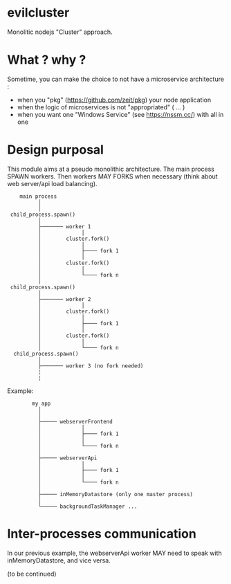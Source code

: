 # evilcluster
Monolitic nodejs "Cluster" approach.

# What ? why ?

Sometime, you can make the choice to not have a microservice architecture :
* when you "pkg" (https://github.com/zeit/pkg) your node application
* when the logic of microservices is not "appropriated" ( ... )
* when you want one "Windows Service" (see https://nssm.cc/) with all in one


# Design purposal

This module aims at a pseudo monolithic architecture. The main process SPAWN workers.
Then workers MAY FORKS when necessary (think about web server/api load balancing).


```
    main process
          │
          │
 child_process.spawn()
          │
          ├─────── worker 1
          │             │
          │        cluster.fork()
          │             │
          │             ├──── fork 1
          │             │
          │        cluster.fork()
          │             │
          │             └──── fork n
          │
 child_process.spawn()
          │
          ├─────── worker 2
          │             │
          │        cluster.fork()
          │             │
          │             ├──── fork 1
          │             │
          │        cluster.fork()
          │             │
          │             └──── fork n
  child_process.spawn()
          │
          ├─────── worker 3 (no fork needed)
          ¦
          ¦

```

Example:

```
        my app
          │
          │
          ├───── webserverFrontend
          │             │
          │             ├──── fork 1
          │             │
          │             └──── fork n
          │
          ├───── webserverApi
          │             │
          │             ├──── fork 1
          │             │
          │             └──── fork n
          │
          ├───── inMemoryDatastore (only one master process)
          │
          └───── backgroundTaskManager ...

```


# Inter-processes communication

In our previous example, the webserverApi worker MAY need to speak with inMemoryDatastore, and vice versa.

(to be continued)

